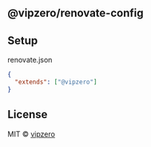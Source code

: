 ## @vipzero/renovate-config

## Setup

renovate.json

```json
{
  "extends": ["@vipzero"]
}
```

## License

MIT © [vipzero](https://hello.vipper.dev)